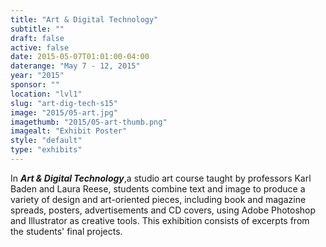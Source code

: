 ```yaml
---
title: "Art & Digital Technology"
subtitle: ""
draft: false
active: false
date: 2015-05-07T01:01:00-04:00
daterange: "May 7 - 12, 2015"
year: "2015"
sponsor: ""
location: "lvl1"
slug: "art-dig-tech-s15"
image: "2015/05-art.jpg"
imagethumb: "2015/05-art-thumb.png"
imagealt: "Exhibit Poster"
style: "default"
type: "exhibits"
---
```


In<em> <strong>Art &amp; Digital Technology</strong></em>,<strong></strong>a studio   art course taught by professors Karl Baden and Laura Reese, students   combine text and image to produce a variety of design and art-oriented   pieces, including book and magazine spreads, posters, advertisements and   CD covers, using Adobe Photoshop and Illustrator as creative tools.   This exhibition consists of excerpts from the students' final projects.

<!--

Active:
    Yes (will appear on Exhibit's homepage)
    No (will not appear on Exhibit's homepage, but will appear in archives)

Gallery locations: 
    Burns Library (burns)
    Theology and Ministry Library (tml)
    O'Neill Level One (lvl1)
    O'Neill Level Three (lvl3)
    O'Neill Reading Room (reading)
    O'Neill Reading Room Back Wall (backwall)
    O'Neill Lobby (lobby)
    History Dept, Stokes Hall (stokes)
    Bapst Exhibits (bapsts)
    Archived Bapst Exhibits (bapstsarchive)
  
Need spaces for:

  Virtual Exhibits (virtual)
  Tip O'Neill (tiponeill)

Style:
    Poster on left, text on right (default)
    Poster on right, text on left (right)
    Poster large, centered above text (middle_top)
    Poster large, centered below text (middle_down)

Add'l images
    <img src="https://library.bc.edu/images/exhibits/XXXX/201X/00-XXXX.png" alt="words" class="float_left">
    <img src="https://library.bc.edu/images/exhibits/XXXX/201X/00-XXXX.png" alt="words" class="float_right">
    <img src="https://library.bc.edu/images/exhibits/XXXX/201X/00-XXXX.png" alt="words" class="center">

-->

